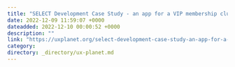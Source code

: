```yaml
---
title: "SELECT Development Case Study - an app for a VIP membership club"
date: 2022-12-09 11:59:07 +0000
dateadded: 2022-12-10 00:00:52 +0000
description: ""
link: "https://uxplanet.org/select-development-case-study-an-app-for-a-vip-membership-club-2bd9c3a80950?source=rss----819cc2aaeee0---4"
category:
directory: _directory/ux-planet.md
---
```

